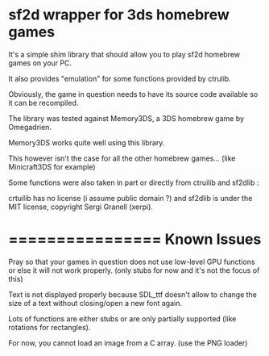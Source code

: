 sf2d wrapper for 3ds homebrew games
===================================

It's a simple shim library that should allow you to play sf2d homebrew games on your PC.

It also provides "emulation" for some functions provided by ctrulib.

Obviously, the game in question needs to have its source code available so it can be recompiled.

The library was tested against Memory3DS, a 3DS homebrew game by Omegadrien.

Memory3DS works quite well using this library.

This however isn't the case for all the other homebrew games... (like Minicraft3DS for example)


Some functions were also taken in part or directly from ctruilib and sf2dlib :

crtuilib has no license (i assume public domain ?) and sf2dlib is under the MIT license, copyright Sergi Granell (xerpi).

================
Known Issues
================
Pray so that your games in question does not use low-level GPU functions or else it will not work properly.
(only stubs for now and it's not the focus of this)

Text is not displayed properly because SDL_ttf doesn't allow to change the size of a text without closing/open a new font again.

Lots of functions are either stubs or are only partially supported (like rotations for rectangles).

For now, you cannot load an image from a C array. (use the PNG loader)